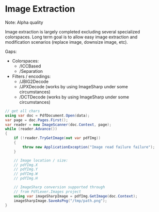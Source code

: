 # Image Extraction

Note: Alpha quality

Image extraction is largely completed excluding several specialized colorspaces. Long term goal is to allow easy image extraction and modification scenarios (replace image, downsize image, etc).

Gaps:

- Colorspaces:
  - /ICCBased
  - /Separation
- Filters / encodings:
  - /JBIG2Decode
  - /JPXDecode (works by using ImageSharp under some circumstances)
  - /DCTDecode (works by using ImageSharp under some circumstances)

```csharp
// get all chars
using var doc = PdfDocument.Open(data);
var page = doc.Pages.First();
var reader = new ImageScanner(doc.Context, page);
while (reader.Advance())
{
    if (!reader.TryGetImage(out var pdfImg))
    {
        throw new ApplicationException("Image read failure failure");
    }

    // Image location / size:
    // pdfImg.X
    // pdfImg.Y
    // pdfImg.W
    // pdfImg.H

    // ImageSharp conversion supported through
    // from PdfLexer.Images project
    using var imageSharpImage = pdfImg.GetImage(doc.Context);
    imageSharpImage.SaveAsPng("/tmp/path.png");
}
```
